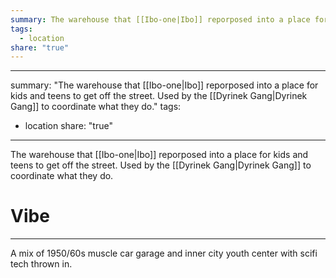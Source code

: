 ```yaml
---
summary: The warehouse that [[Ibo-one|Ibo]] reporposed into a place for kids and teens to get off the street. Used by the [[Dyrinek Gang|Dyrinek Gang]] to coordinate what they do.
tags:
  - location
share: "true"
---
```

---
summary: "The warehouse that [[Ibo-one|Ibo]] reporposed into a place for kids and teens to get off the street. Used by the [[Dyrinek Gang|Dyrinek Gang]] to coordinate what they do."
tags:
  - location
share: "true"
---

The warehouse that [[Ibo-one|Ibo]] reporposed into a place for kids and teens to get off the street. Used by the [[Dyrinek Gang|Dyrinek Gang]] to coordinate what they do.

# Vibe

---

A mix of 1950/60s muscle car garage and inner city youth center with scifi tech thrown in.
